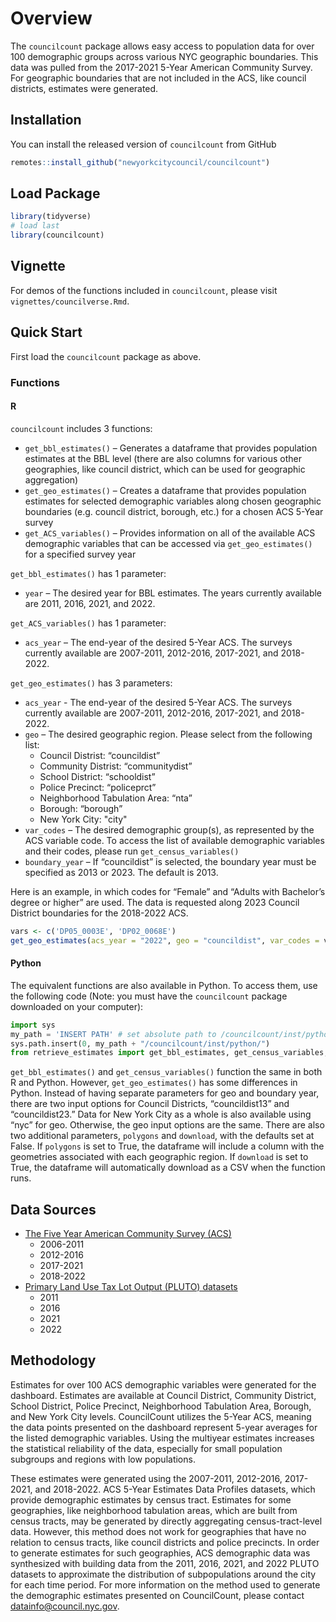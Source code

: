 
<!-- README.md is generated from README.Rmd. Please edit that file -->

# Overview

The `councilcount` package allows easy access to population data for
over 100 demographic groups across various NYC geographic boundaries.
This data was pulled from the 2017-2021 5-Year American Community
Survey. For geographic boundaries that are not included in the ACS, like
council districts, estimates were generated.

## Installation

You can install the released version of `councilcount` from GitHub

``` r
remotes::install_github("newyorkcitycouncil/councilcount")
```

## Load Package

``` r
library(tidyverse)
# load last
library(councilcount)
```

## Vignette

For demos of the functions included in `councilcount`, please visit
`vignettes/councilverse.Rmd`.

## Quick Start

First load the `councilcount` package as above.

### Functions

#### R

`councilcount` includes 3 functions:

* `get_bbl_estimates()` – Generates a dataframe that provides population
estimates at the BBL level (there are also columns for various other
geographies, like council district, which can be used for geographic aggregation) 
* `get_geo_estimates()` – Creates a dataframe that provides population estimates for selected
demographic variables along chosen geographic boundaries (e.g. council
district, borough, etc.) for a chosen ACS 5-Year survey
* `get_ACS_variables()` – Provides information on all of the available ACS demographic variables that can be
accessed via `get_geo_estimates()` for a specified survey year

`get_bbl_estimates()` has 1 parameter:

* `year` – The desired year for BBL estimates. The years currently available are 2011, 2016, 2021, and 2022. 

`get_ACS_variables()` has 1 parameter:

* `acs_year` – The end-year of the desired 5-Year ACS. The surveys currently available are 2007-2011, 2012-2016, 2017-2021, and 2018-2022. 

`get_geo_estimates()` has 3 parameters:

* `acs_year` - The end-year of the desired 5-Year ACS. The surveys currently available are 2007-2011, 2012-2016, 2017-2021, and 2018-2022. 
* `geo` – The desired geographic region. Please select from the following
list:
   * Council Distrist: “councildist”
   * Community Distrist: “communitydist”
   * School District: “schooldist”
   * Police Precinct: “policeprct”
   * Neighborhood Tabulation Area: “nta”
   * Borough: “borough”
   * New York City: "city"
* `var_codes` – The desired demographic group(s), as represented
by the ACS variable code. To access the list of available demographic
variables and their codes, please run `get_census_variables()`
* `boundary_year` – If “councildist” is selected, the boundary year must
be specified as 2013 or 2023. The default is 2013.

Here is an example, in which codes for “Female” and “Adults with
Bachelor’s degree or higher” are used. The data is requested along 2023
Council District boundaries for the 2018-2022 ACS.

``` r
vars <- c('DP05_0003E', 'DP02_0068E')
get_geo_estimates(acs_year = "2022", geo = "councildist", var_codes = vars, boundary_year = "2023") 
```

#### Python

The equivalent functions are also available in Python. To access them,
use the following code (Note: you must have the `councilcount` package downloaded on your computer):

``` python
import sys
my_path = 'INSERT PATH' # set absolute path to /councilcount/inst/python location (example: '/Users/jsmith/Desktop)
sys.path.insert(0, my_path + "/councilcount/inst/python/")
from retrieve_estimates import get_bbl_estimates, get_census_variables, get_geo_estimates
```

`get_bbl_estimates()` and `get_census_variables()` function the same in
both R and Python. However, `get_geo_estimates()` has some differences
in Python. Instead of having separate parameters for geo and boundary
year, there are two input options for Council Districts, “councildist13”
and “councildist23.” Data for New York City as a whole is also available
using “nyc” for geo. Otherwise, the geo input options are the same.
There are also two additional parameters, `polygons` and `download`,
with the defaults set at False. If `polygons` is set to True, the
dataframe will include a column with the geometries associated with each
geographic region. If `download` is set to True, the dataframe will
automatically download as a CSV when the function runs.

## Data Sources 

* [The Five Year American Community Survey (ACS)](https://www.census.gov/data/developers/data-sets/acs-5year.html)
  * 2006-2011
  * 2012-2016
  * 2017-2021
  * 2018-2022
* [Primary Land Use Tax Lot Output (PLUTO) datasets](https://www.nyc.gov/site/planning/data-maps/open-data/dwn-pluto-mappluto.page)
  * 2011
  * 2016
  * 2021
  * 2022  

## Methodology 

Estimates for over 100 ACS demographic variables were generated for the dashboard. Estimates are available at Council District, Community District, School District, Police Precinct, Neighborhood Tabulation Area, Borough, and New York City levels. CouncilCount utilizes the 5-Year ACS, meaning the data points presented on the dashboard represent 5-year averages for the listed demographic variables. Using the multiyear estimates increases the statistical reliability of the data, especially for small population subgroups and regions with low populations. 

These estimates were generated using the 2007-2011, 2012-2016, 2017-2021, and 2018-2022. ACS 5-Year Estimates Data Profiles datasets, which provide demographic estimates by census tract. Estimates for some geographies, like neighborhood tabulation areas, which are built from census tracts, may be generated by directly aggregating census-tract-level data. However, this method does not work for geographies that have no relation to census tracts, like council districts and police precincts. In order to generate estimates for such geographies, ACS demographic data was synthesized with building data from the 2011, 2016, 2021, and 2022 PLUTO datasets to approximate the distribution of subpopulations around the city for each time period. For more information on the method used to generate the demographic estimates presented on CouncilCount, please contact datainfo@council.nyc.gov.


